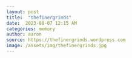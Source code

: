 ```yaml
---
layout: post
title:  "thefinergrinds"
date:  2023-08-07 12:15 AM
categories: memory
author: aaron
source: https://thefinergrinds.wordpress.com
image: /assets/img/thefinergrinds.jpg
---
```

